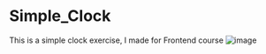 # Simple_Clock
This is a simple clock exercise, I made for Frontend course
![image](https://user-images.githubusercontent.com/9263674/232500045-01c15c71-13b2-4c45-89bc-025374681150.png)

